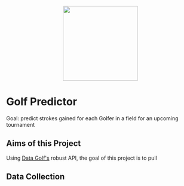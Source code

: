 <p align="center">
  <img width="200" height="200" src="https://datagolf.com/static/dg_logo.png">
</p>

# Golf Predictor

Goal: predict strokes gained for each Golfer in a field for an upcoming tournament

## Aims of this Project
Using [Data Golf's](https://datagolf.com/) robust API, the goal of this project is to pull 

## Data Collection

<!-- ![!](/images/dg_logo.png "data golf logo") -->


